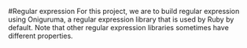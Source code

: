 #Regular expression
For this project, we are to build regular expression using Oniguruma, a regular expression library that is used by Ruby by default. Note that other regular expression libraries sometimes have different properties.
